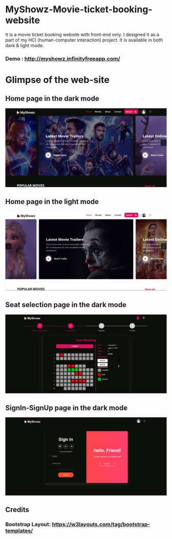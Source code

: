 # MyShowz-Movie-ticket-booking-website
It is a movie ticket booking website with front-end only. I designed it as a part of my HCI (human-computer interaction) project.
It is available in both dark & light mode.

### Demo : http://myshowz.infinityfreeapp.com/

# Glimpse of the web-site
## Home page in the dark mode
![Home page in the dark mode](screenshots/MyShowz_home_page_dark.PNG)


## Home page in the light mode
![Home page in the light mode](screenshots/MyShowz_home_page_light.PNG)


## Seat selection page in the dark mode
![Seat selection page in the dark mode](screenshots/MyShowz_seat_sel_page_dark.PNG)


## SignIn-SignUp page in the dark mode
![SignIn-SignUp page in the dark mode](screenshots/MyShowz_sign-in_page_dark.PNG)

## Credits

### Bootstrap Layout: https://w3layouts.com/tag/bootstrap-templates/
